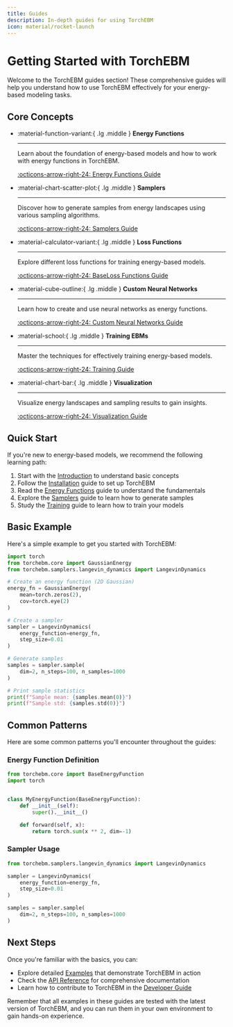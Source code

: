```yaml
---
title: Guides
description: In-depth guides for using TorchEBM
icon: material/rocket-launch
---
```


# Getting Started with TorchEBM

Welcome to the TorchEBM guides section! These comprehensive guides will help you understand how to use TorchEBM effectively for your energy-based modeling tasks.

## Core Concepts

<div class="grid cards" markdown>

-   :material-function-variant:{ .lg .middle } __Energy Functions__

    ---

    Learn about the foundation of energy-based models and how to work with energy functions in TorchEBM.

    [:octicons-arrow-right-24: Energy Functions Guide](energy_functions.md)

-   :material-chart-scatter-plot:{ .lg .middle } __Samplers__

    ---

    Discover how to generate samples from energy landscapes using various sampling algorithms.

    [:octicons-arrow-right-24: Samplers Guide](samplers.md)

-   :material-calculator-variant:{ .lg .middle } __Loss Functions__

    ---

    Explore different loss functions for training energy-based models.

    [:octicons-arrow-right-24: BaseLoss Functions Guide](loss_functions.md)

-   :material-cube-outline:{ .lg .middle } __Custom Neural Networks__

    ---

    Learn how to create and use neural networks as energy functions.

    [:octicons-arrow-right-24: Custom Neural Networks Guide](custom_neural_networks.md)

-   :material-school:{ .lg .middle } __Training EBMs__

    ---

    Master the techniques for effectively training energy-based models.

    [:octicons-arrow-right-24: Training Guide](training.md)

-   :material-chart-bar:{ .lg .middle } __Visualization__

    ---

    Visualize energy landscapes and sampling results to gain insights.

    [:octicons-arrow-right-24: Visualization Guide](visualization.md)

</div>

## Quick Start

If you're new to energy-based models, we recommend the following learning path:

1. Start with the [Introduction](introduction.md) to understand basic concepts
2. Follow the [Installation](getting_started.md) guide to set up TorchEBM
3. Read the [Energy Functions](energy_functions.md) guide to understand the fundamentals
4. Explore the [Samplers](samplers.md) guide to learn how to generate samples
5. Study the [Training](training.md) guide to learn how to train your models

## Basic Example

Here's a simple example to get you started with TorchEBM:

```python
import torch
from torchebm.core import GaussianEnergy
from torchebm.samplers.langevin_dynamics import LangevinDynamics

# Create an energy function (2D Gaussian)
energy_fn = GaussianEnergy(
    mean=torch.zeros(2),
    cov=torch.eye(2)
)

# Create a sampler
sampler = LangevinDynamics(
    energy_function=energy_fn,
    step_size=0.01
)

# Generate samples
samples = sampler.sample(
    dim=2, n_steps=100, n_samples=1000
)

# Print sample statistics
print(f"Sample mean: {samples.mean(0)}")
print(f"Sample std: {samples.std(0)}")
```

## Common Patterns

Here are some common patterns you'll encounter throughout the guides:

<div class="grid" markdown>
<div markdown>

### Energy Function Definition

```python
from torchebm.core import BaseEnergyFunction
import torch


class MyEnergyFunction(BaseEnergyFunction):
    def __init__(self):
        super().__init__()

    def forward(self, x):
        return torch.sum(x ** 2, dim=-1)
```

</div>
<div markdown>

### Sampler Usage

```python
from torchebm.samplers.langevin_dynamics import LangevinDynamics

sampler = LangevinDynamics(
    energy_function=energy_fn,
    step_size=0.01
)

samples = sampler.sample(
    dim=2, n_steps=100, n_samples=1000
)
```

</div>
</div>

## Next Steps

Once you're familiar with the basics, you can:

- Explore detailed [Examples](../examples/index.md) that demonstrate TorchEBM in action
- Check the [API Reference](../api/index.md) for comprehensive documentation
- Learn how to contribute to TorchEBM in the [Developer Guide](../developer_guide/index.md)

Remember that all examples in these guides are tested with the latest version of TorchEBM, and you can run them in your own environment to gain hands-on experience. 